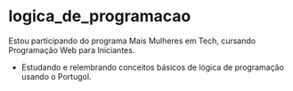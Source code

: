 # logica_de_programacao

Estou participando do programa Mais Mulheres em Tech, cursando Programação Web para Iniciantes. 
 * Estudando e relembrando conceitos básicos de lógica de programação usando o Portugol.
